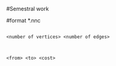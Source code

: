 #Semestral work



#format *.nnc

<code>
&lt;number of vertices> &lt;number of edges> <br>

&lt;from> &lt;to> &lt;cost>
</code>